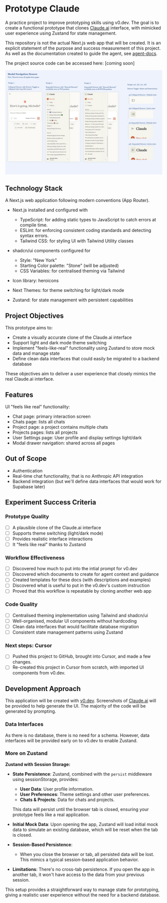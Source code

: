 # Prototype Claude

A practice project to improve prototyping skills using v0.dev. The goal is to create a functional prototype that clones [Claude.ai](https://claude.ai/) interface, with mimicked user experience using Zustand for state management. 

This repository is not the actual Next.js web app that will be created. It is an explicit statement of the purpose and success measurement of this project. As well as the documentation created to guide the agent, see [agent-docs](/agent-docs/).

The project source code can be accessed here: [coming soon]

![Claude.ai interface prototype screenshot](agent-docs/screenshots/navigation.jpg)

## Technology Stack
A Next.js web application following modern conventions (App Router).

- Next.js installed and configured with
   - TypeScript: for adding static types to JavaScript to catch errors at compile time.
   - ESLint: for enforcing consistent coding standards and detecting syntax errors.
   - Tailwind CSS: for styling UI with Tailwind Utility classes

- shadcn/ui components configured for
  - Style: "New York"
  - Starting Color palette: "Stone" (will be adjusted)
  - CSS Variables: for centralised theming via Tailwind

- Icon library: heroicons

- Next Themes: for theme switching for light/dark mode

- Zustand: for state management with persistent capabilities

## Project Objectives

This prototype aims to:
- Create a visually accurate clone of the Claude.ai interface
- Support light and dark mode theme switching
- Implement "feels-like-real" functionality using Zustand to store mock data and manage state
- Define clean data interfaces that could easily be migrated to a backend database

These objectives aim to deliver a user experience that closely mimics the real Claude.ai interface.

## Features

UI "feels like real" functionality:
- Chat page: primary interaction screen
- Chats page: lists all chats
- Project page: a project contains multiple chats
- Projects pages: lists all projects
- User Settings page: User profile and display settings light/dark
- Modal drawer navigation: shared across all pages

## Out of Scope
- Authentication
- Real-time chat functionality, that is no Anthropic API integration
- Backend integration (but we'll define data interfaces that would work for Supabase later)

## Experiment Success Criteria

### Prototype Quality
- [ ] A plausible clone of the Claude.ai interface
- [ ] Supports theme switching (light/dark mode)
- [ ] Provides realistic interface interactions
- [ ] It "feels like real" thanks to Zustand

### Workflow Effectiveness
- [ ] Discovered how much to put into the intial prompt for v0.dev
- [ ] Discovered which documents to create for agent context and guidance
- [ ] Created templates for these docs (with descriptions and examples)
- [ ] Discovered what is useful to put in the v0.dev's custom instruction
- [ ] Proved that this workflow is repeatable by cloning another web app

### Code Quality
- [ ] Centralised theming implementation using Tailwind and shadcn/ui
- [ ] Well-organised, modular UI components without hardcoding
- [ ] Clean data interfaces that would facilitate database migration
- [ ] Consistent state management patterns using Zustand

### Next steps: Cursor
- [ ] Pushed this project to GitHub, brought into Cursor, and made a few changes.
- [ ] Re-created this project in Cursor from scratch, with imported UI components from v0.dev.

## Development Approach

This application will be created with [v0.dev](https:v0.dev). Screenshots of [Claude.ai](https://claude.ai) will be provided to help generate the UI. The majority of the code will be generated by prompting.

### Data Interfaces

As there is no database, there is no need for a schema. However, data interfaces will be provided early on to v0.dev to enable Zustand.

### More on Zustand

**Zustand with Session Storage:**

- **State Persistence**: Zustand, combined with the `persist` middleware using sessionStorage, provides:
  - **User Data**: User profile information.
  - **User Preferences**: Theme settings and other user preferences.
  - **Chats & Projects**: Data for chats and projects.
  
  This data will persist until the browser tab is closed, ensuring your prototype feels like a real application.

- **Initial Mock Data**: Upon opening the app, Zustand will load initial mock data to simulate an existing database, which will be reset when the tab is closed.

- **Session-Based Persistence**: 
  - When you close the browser or tab, all persisted data will be lost. This mimics a typical session-based application behavior.

- **Limitations**: There's no cross-tab persistence. If you open the app in another tab, it won't have access to the data from your previous session.

This setup provides a straightforward way to manage state for prototyping, giving a realistic user experience without the need for a backend database.